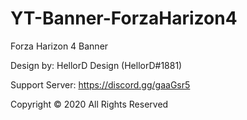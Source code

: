 # YT-Banner-ForzaHarizon4
Forza Harizon 4 Banner

Design by: HellorD Design (HellorD#1881)

Support Server: https://discord.gg/gaaGsr5

Copyright © 2020 All Rights Reserved
